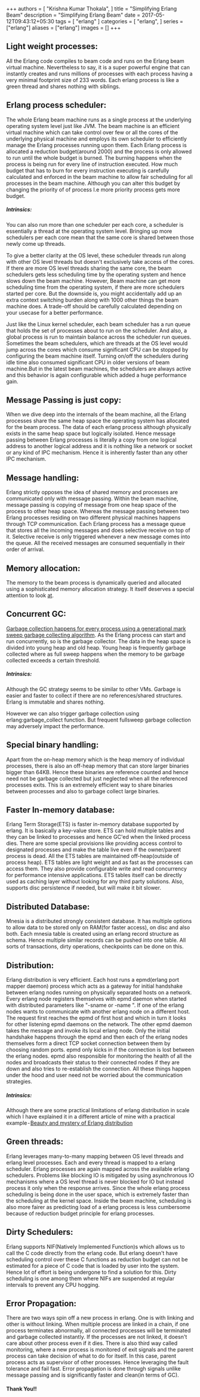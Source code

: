 +++
authors = [
    "Krishna Kumar Thokala",
]
title = "Simplifying Erlang Beam"
description = "Simplifying Erlang Beam"
date = 2017-05-12T09:43:12+05:30
tags = [
    "erlang"
]
categories = [
    "erlang",
]
series = ["erlang"]
aliases = ["erlang"]
images = []
+++

## Light weight processes:
All the Erlang code compiles to beam code and runs on the Erlang beam virtual machine. Nevertheless to say, it is a super powerful engine that can instantly creates and runs millions of processes with each process having a very minimal footprint size of 233 words. Each erlang process is like a green thread and shares nothing with siblings.

## Erlang process scheduler:
The whole Erlang beam machine runs as a single process at the underlying operating system level just like JVM. The beam machine is an efficient virtual machine which can take control over few or all the cores of the underlying physical machine and employs its own scheduler to efficiently manage the Erlang processes running upon them. Each Erlang process is allocated a reduction budget(around 2000) and the process is only allowed to run until the whole budget is burned. The burning happens when the process is being run for every line of instruction executed. How much budget that has to burn for every instruction executing is carefully calculated and enforced in the beam machine to allow fair scheduling for all processes in the beam machine. Although you can alter this budget by changing the priority of of process I.e more priority process gets more budget.
##### Intrinsics:
You can also run more than one scheduler per each core, a scheduler is essentially a thread at the operating system level. Bringing up more schedulers per each core mean that the same core is shared between those newly come up threads.

To give a better clarity at the OS level, these scheduler threads run along with other OS level threads but doesn't exclusively take access of the cores. If there are more OS level threads sharing the same core, the beam schedulers gets less scheduling time by the operating system and hence slows down the beam machine. However, Beam machine can get more scheduling time from the operating system, if there are more schedulers started per core. But the downside is, you might accidentally add up an extra context switching burden along with 1000 other things the beam machine does. A trade-off should be carefully calculated depending on your usecase for a better performance.

Just like the Linux kernel scheduler, each beam scheduler has a run queue that holds the set of processes about to run on the scheduler. And also, a global process is run to maintain balance across the scheduler run queues. Sometimes the beam schedulers, which are threads at the OS level would jump across the cores which consume significant CPU can be stopped by configuring the beam machine itself. Turning on/off the schedulers during idle time also consumed significant CPU in older versions of beam machine.But in the latest beam machines, the schedulers are always active and this behavior is again configurable which added a huge performance gain.

## Message Passing is just copy:
When we dive deep into the internals of the beam machine, all the Erlang processes share the same heap space the operating system has allocated for the beam process. The data of each erlang process although physically exists in the same heap space but logically isolated. Hence message passing between Erlang processes is literally a copy from one logical address to another logical address and it is nothing like a network or socket or any kind of IPC mechanism. Hence it is inherently faster than any other IPC mechanism.

## Message handling:
Erlang strictly opposes the idea of shared memory and processes are communicated only with message passing. Within the beam machine, message passing is copying of message from one heap space of the process to other heap space. Whereas the message passing between two Erlang processes residing on two different physical machines happens through TCP communication. Each Erlang process has a message queue that stores all the incoming messages and does selective receive on top of it. Selective receive is only triggered whenever a new message comes into the queue. All the received messages are consumed sequentially in their order of arrival.

## Memory allocation:
The memory to the beam process is dynamically queried and allocated using a sophisticated memory allocation strategy. It itself deserves a special attention to look [at]("http://erlang.org/doc/man/erts_alloc.html").

## Concurrent GC:
[Garbage collection happens for every process using a generational mark sweep garbage collecting algorithm](https://hamidreza-s.github.io/erlang%20garbage%20collection%20memory%20layout%20soft%20realtime/2015/08/24/erlang-garbage-collection-details-and-why-it-matters.html). As the Erlang process can start and run concurrently, so is the garbage collector. The data in the heap space is divided into young heap and old heap. Young heap is frequently garbage collected where as full sweep happens when the memory to be garbage collected exceeds a certain threshold.
##### Intrinsics:
Although the GC strategy seems to be similar to other VMs. Garbage is easier and faster to collect if there are no references/shared structures. Erlang is immutable and shares nothing.

However we can also trigger garbage collection using erlang:garbage_collect function. But frequent fullsweep garbage collection may adversely impact the performance.

## Special binary handling:
Apart from the on-heap memory which is the heap memory of individual processes, there is also an off-heap memory that can store larger binaries bigger than 64KB. Hence these binaries are reference counted and hence need not be garbage collected but just neglected when all the referenced processes exits. This is an extremely efficient way to share binaries between processes and also to garbage collect large binaries.

## Faster In-memory database:
Erlang Term Storage(ETS) is faster in-memory database supported by erlang. It is basically a key-value store. ETS can hold multiple tables and they can be linked to processes and hence GC'ed when the linked process dies. There are some special provisions like providing access control to designated processes and make the table live even if the owner/parent process is dead. All the ETS tables are maintained off-heap(outside of process heap). ETS tables are light weight and as fast as the processes can access them. They also provide configurable write and read concurrency for performance intensive applications. ETS tables itself can be directly used as caching layer without looking for any third party solutions. Also, supports disc persistence if needed, but will make it bit slower.

## Distributed Database:
Mnesia is a distributed strongly consistent database. It has multiple options to allow data to be stored only on RAM(for faster access), on disc and also both. Each mnesia table is created using an erlang record structure as schema. Hence multiple similar records can be pushed into one table. All sorts of transactions, dirty operations, checkpoints can be done on this.

## Distribution:
Erlang distribution is very efficient. Each host runs a epmd(erlang port mapper daemon) process which acts as a gateway for initial handshake between erlang nodes running on physically separated hosts on a network. Every erlang node registers themselves with epmd daemon when started with distributed parameters like "-sname <shortname to node> or -name <longname to node>". If one of the erlang nodes wants to communicate with another erlang node on a different host. The request first reaches the epmd of first host and which in turn it looks for other listening epmd daemons on the network. The other epmd daemon takes the message and invoke its local erlang node. Only the initial handshake happens through the epmd and then each of the erlang nodes themselves form a direct TCP socket connection between them by choosing random ports. epmd only kicks in if the connection is lost between the erlang nodes. epmd also responsible for monitoring the health of all the nodes and broadcasts their status to their connected nodes if they are down and also tries to re-establish the connection. All these things happen under the hood and user need not be worried about the communication strategies.

##### Intrinsics:
Although there are some practical limitations of erlang distribution in scale which I have explained it in a different article of mine with a practical example - [Beauty and mystery of Erlang distribution](https://medium.com/@krishna.thokala2010/be-on-your-best-erlang-behavior-f8b478ef14cd)

## Green threads:
Erlang leverages many-to-many mapping between OS level threads and erlang level processes. Each and every thread is mapped to a erlang scheduler. Erlang processes are again mapped across the available erlang schedulers. Problems like blocking IO is mitigated by using asynchronous IO mechanisms where a OS level thread is never blocked for IO but instead process it only when the response arrives. Since the whole erlang process scheduling is being done in the user space, which is extremely faster than the scheduling at the kernel space. Inside the beam machine, scheduling is also more fairer as predicting load of a erlang process is less cumbersome because of reduction budget principle for erlang processes.

## Dirty Schedulers:
Erlang supports NIF(Natively Implemented Function)s which allows us to call the C code directly from the erlang code. But erlang doesn't have scheduling control over these C functions as reduction budget can not be estimated for a piece of C code that is loaded by user into the system. Hence lot of effort is being undergone to find a solution for this. Dirty scheduling is one among them where NIFs are suspended at regular intervals to prevent any CPU hogging.

## Error Propagation:
There are two ways spin off a new process in erlang. One is with linking and other is without linking.
When multiple process are linked in a chain, if one process terminates abnormally, all connected processes will be terminated and garbage collected instantly.
If the processes are not linked, it doesn't care about other process even if it dies.
There is also third way called monitoring, where a new process is monitored of exit signals and the parent process can take decision of what to do for itself. In this case, parent process acts as supervisor of other processes. Hence leveraging the fault tolerance and fail fast.
Error propagation is done through signals unlike message passing and is significantly faster and clean(in terms of GC).

#### Thank You!!

